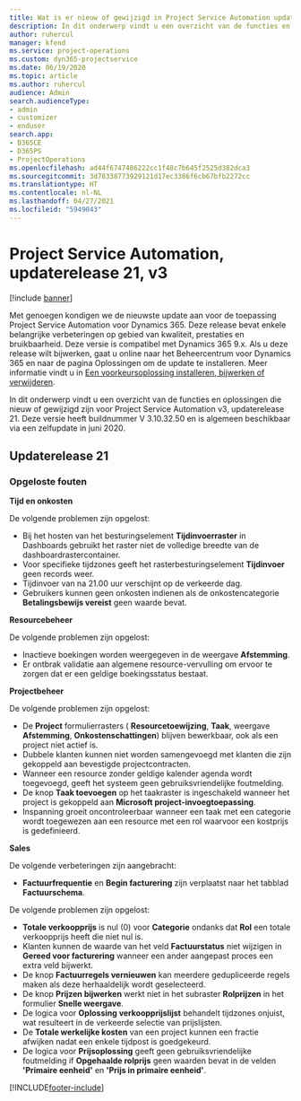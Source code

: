 ```yaml
---
title: Wat is er nieuw of gewijzigd in Project Service Automation updaterelease 21, v3
description: In dit onderwerp vindt u een overzicht van de functies en oplossingen die beschikbaar zijn voor Project Service Automation updaterelease 21, v3.
author: ruhercul
manager: kfend
ms.service: project-operations
ms.custom: dyn365-projectservice
ms.date: 06/19/2020
ms.topic: article
ms.author: ruhercul
audience: Admin
search.audienceType:
- admin
- customizer
- enduser
search.app:
- D365CE
- D365PS
- ProjectOperations
ms.openlocfilehash: ad44f6747486222cc1f48c7b645f2525d382dca3
ms.sourcegitcommit: 3d78338773929121d17ec3386f6cb67bfb2272cc
ms.translationtype: HT
ms.contentlocale: nl-NL
ms.lasthandoff: 04/27/2021
ms.locfileid: "5949043"
---
```

# <a name="project-service-automation-update-release-21-v3"></a>Project Service Automation, updaterelease 21, v3

[!include [banner](../includes/psa-now-project-operations.md)]

Met genoegen kondigen we de nieuwste update aan voor de toepassing Project Service Automation voor Dynamics 365. Deze release bevat enkele belangrijke verbeteringen op gebied van kwaliteit, prestaties en bruikbaarheid. Deze versie is compatibel met Dynamics 365 9.x. Als u deze release wilt bijwerken, gaat u online naar het Beheercentrum voor Dynamics 365 en naar de pagina Oplossingen om de update te installeren. Meer informatie vindt u in [Een voorkeursoplossing installeren, bijwerken of verwijderen](/power-platform/admin/install-remove-preferred-solution).

In dit onderwerp vindt u een overzicht van de functies en oplossingen die nieuw of gewijzigd zijn voor Project Service Automation v3, updaterelease 21. Deze versie heeft buildnummer V 3.10.32.50 en is algemeen beschikbaar via een zelfupdate in juni 2020.

## <a name="update-release-21"></a>Updaterelease 21

### <a name="bug-fixes"></a>Opgeloste fouten

**Tijd en onkosten**

De volgende problemen zijn opgelost:

- Bij het hosten van het besturingselement **Tijdinvoerraster** in Dashboards gebruikt het raster niet de volledige breedte van de dashboardrastercontainer.
- Voor specifieke tijdzones geeft het rasterbesturingselement **Tijdinvoer** geen records weer.
- Tijdinvoer van na 21.00 uur verschijnt op de verkeerde dag.
- Gebruikers kunnen geen onkosten indienen als de onkostencategorie **Betalingsbewijs vereist** geen waarde bevat.

**Resourcebeheer**

De volgende problemen zijn opgelost:

- Inactieve boekingen worden weergegeven in de weergave **Afstemming**.
- Er ontbrak validatie aan algemene resource-vervulling om ervoor te zorgen dat er een geldige boekingsstatus bestaat.

**Projectbeheer**

De volgende problemen zijn opgelost:

- De **Project** formulierrasters ( **Resourcetoewijzing**, **Taak**, weergave **Afstemming**, **Onkostenschattingen**) blijven bewerkbaar, ook als een project niet actief is.
- Dubbele klanten kunnen niet worden samengevoegd met klanten die zijn gekoppeld aan bevestigde projectcontracten.
- Wanneer een resource zonder geldige kalender agenda wordt toegevoegd, geeft het systeem geen gebruiksvriendelijke foutmelding.
- De knop **Taak toevoegen** op het taakraster is ingeschakeld wanneer het project is gekoppeld aan **Microsoft project-invoegtoepassing**.
- Inspanning groeit oncontroleerbaar wanneer een taak met een categorie wordt toegewezen aan een resource met een rol waarvoor een kostprijs is gedefinieerd.

**Sales**

De volgende verbeteringen zijn aangebracht:

- **Factuurfrequentie** en **Begin facturering** zijn verplaatst naar het tabblad **Factuurschema**.

De volgende problemen zijn opgelost:

- **Totale verkoopprijs** is nul (0) voor **Categorie** ondanks dat **Rol** een totale verkoopprijs heeft die niet nul is.
- Klanten kunnen de waarde van het veld **Factuurstatus** niet wijzigen in **Gereed voor facturering** wanneer een ander aangepast proces een extra veld bijwerkt.
- De knop **Factuurregels vernieuwen** kan meerdere gedupliceerde regels maken als deze herhaaldelijk wordt geselecteerd.
- De knop **Prijzen bijwerken** werkt niet in het subraster **Rolprijzen** in het formulier **Snelle weergave**.
- De logica voor **Oplossing verkoopprijslijst** behandelt tijdzones onjuist, wat resulteert in de verkeerde selectie van prijslijsten.
- De **Totale werkelijke kosten** van een project kunnen een fractie afwijken nadat een enkele tijdpost is goedgekeurd.
- De logica voor **Prijsoplossing** geeft geen gebruiksvriendelijke foutmelding if **Opgehaalde rolprijs** geen waarden bevat in de velden **'Primaire eenheid'** en **'Prijs in primaire eenheid'**.


[!INCLUDE[footer-include](../includes/footer-banner.md)]